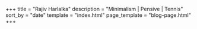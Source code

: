 +++
title = "Rajiv Harlalka"
description = "Minimalism | Pensive | Tennis"
sort_by = "date"
template = "index.html"
page_template = "blog-page.html"
+++
